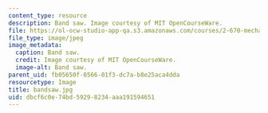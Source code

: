 ```yaml
---
content_type: resource
description: Band saw. Image courtesy of MIT OpenCourseWare.
file: https://ol-ocw-studio-app-qa.s3.amazonaws.com/courses/2-670-mechanical-engineering-tools-january-iap-2004/dbcf6c0e74bd59298234aaa191594651_bandsaw.jpg
file_type: image/jpeg
image_metadata:
  caption: Band saw.
  credit: Image courtesy of MIT OpenCourseWare.
  image-alt: Band saw.
parent_uid: fb05650f-0566-01f3-dc7a-b8e25aca4dda
resourcetype: Image
title: bandsaw.jpg
uid: dbcf6c0e-74bd-5929-8234-aaa191594651
---
```

